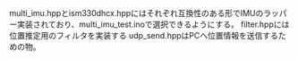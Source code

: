 multi_imu.hppとism330dhcx.hppにはそれぞれ互換性のある形でIMUのラッパー実装されており、multi_imu_test.inoで選択できるようにする。
filter.hppには位置推定用のフィルタを実装する
udp_send.hppはPCへ位置情報を送信するための物。
